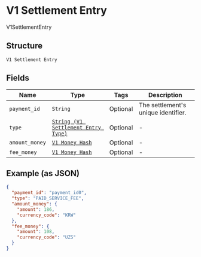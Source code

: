 
# V1 Settlement Entry

V1SettlementEntry

## Structure

`V1 Settlement Entry`

## Fields

| Name | Type | Tags | Description |
|  --- | --- | --- | --- |
| `payment_id` | `String` | Optional | The settlement's unique identifier. |
| `type` | [`String (V1 Settlement Entry Type)`](../../doc/models/v1-settlement-entry-type.md) | Optional | - |
| `amount_money` | [`V1 Money Hash`](../../doc/models/v1-money.md) | Optional | - |
| `fee_money` | [`V1 Money Hash`](../../doc/models/v1-money.md) | Optional | - |

## Example (as JSON)

```json
{
  "payment_id": "payment_id0",
  "type": "PAID_SERVICE_FEE",
  "amount_money": {
    "amount": 186,
    "currency_code": "KRW"
  },
  "fee_money": {
    "amount": 108,
    "currency_code": "UZS"
  }
}
```

